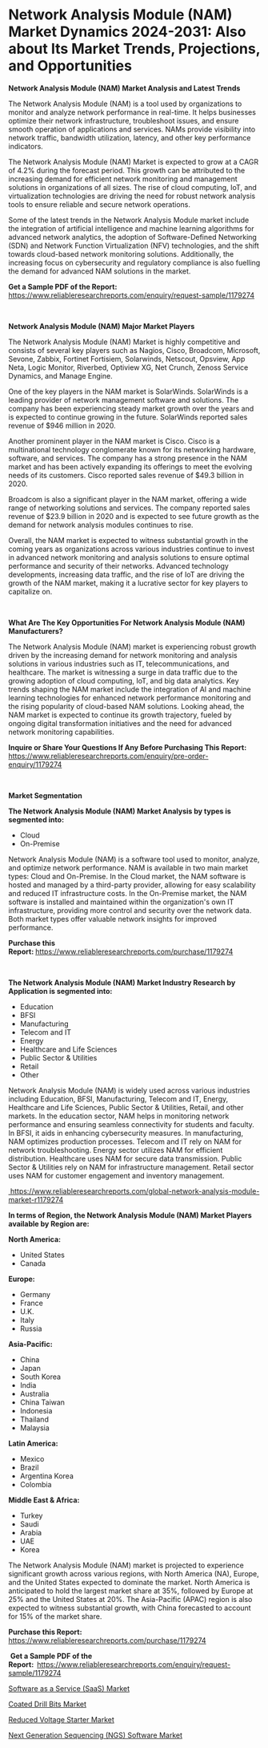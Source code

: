 <p><h1>Network Analysis Module (NAM) Market Dynamics 2024-2031: Also about Its Market Trends, Projections, and Opportunities</h1></p><p><strong>Network Analysis Module (NAM) Market Analysis and Latest Trends</strong></p>
<p><p>The Network Analysis Module (NAM) is a tool used by organizations to monitor and analyze network performance in real-time. It helps businesses optimize their network infrastructure, troubleshoot issues, and ensure smooth operation of applications and services. NAMs provide visibility into network traffic, bandwidth utilization, latency, and other key performance indicators.</p><p>The Network Analysis Module (NAM) Market is expected to grow at a CAGR of 4.2% during the forecast period. This growth can be attributed to the increasing demand for efficient network monitoring and management solutions in organizations of all sizes. The rise of cloud computing, IoT, and virtualization technologies are driving the need for robust network analysis tools to ensure reliable and secure network operations.</p><p>Some of the latest trends in the Network Analysis Module market include the integration of artificial intelligence and machine learning algorithms for advanced network analytics, the adoption of Software-Defined Networking (SDN) and Network Function Virtualization (NFV) technologies, and the shift towards cloud-based network monitoring solutions. Additionally, the increasing focus on cybersecurity and regulatory compliance is also fuelling the demand for advanced NAM solutions in the market.</p></p>
<p><strong>Get a Sample PDF of the Report:&nbsp;</strong> <a href="https://www.reliableresearchreports.com/enquiry/request-sample/1179274">https://www.reliableresearchreports.com/enquiry/request-sample/1179274</a></p>
<p>&nbsp;</p>
<p><strong>Network Analysis Module (NAM) Major Market Players</strong></p>
<p><p>The Network Analysis Module (NAM) Market is highly competitive and consists of several key players such as Nagios, Cisco, Broadcom, Microsoft, Sevone, Zabbix, Fortinet Fortisiem, Solarwinds, Netscout, Opsview, App Neta, Logic Monitor, Riverbed, Optiview XG, Net Crunch, Zenoss Service Dynamics, and Manage Engine.</p><p>One of the key players in the NAM market is SolarWinds. SolarWinds is a leading provider of network management software and solutions. The company has been experiencing steady market growth over the years and is expected to continue growing in the future. SolarWinds reported sales revenue of $946 million in 2020.</p><p>Another prominent player in the NAM market is Cisco. Cisco is a multinational technology conglomerate known for its networking hardware, software, and services. The company has a strong presence in the NAM market and has been actively expanding its offerings to meet the evolving needs of its customers. Cisco reported sales revenue of $49.3 billion in 2020.</p><p>Broadcom is also a significant player in the NAM market, offering a wide range of networking solutions and services. The company reported sales revenue of $23.9 billion in 2020 and is expected to see future growth as the demand for network analysis modules continues to rise.</p><p>Overall, the NAM market is expected to witness substantial growth in the coming years as organizations across various industries continue to invest in advanced network monitoring and analysis solutions to ensure optimal performance and security of their networks. Advanced technology developments, increasing data traffic, and the rise of IoT are driving the growth of the NAM market, making it a lucrative sector for key players to capitalize on.</p></p>
<p>&nbsp;</p>
<p><strong>What Are The Key Opportunities For Network Analysis Module (NAM) Manufacturers?</strong></p>
<p><p>The Network Analysis Module (NAM) market is experiencing robust growth driven by the increasing demand for network monitoring and analysis solutions in various industries such as IT, telecommunications, and healthcare. The market is witnessing a surge in data traffic due to the growing adoption of cloud computing, IoT, and big data analytics. Key trends shaping the NAM market include the integration of AI and machine learning technologies for enhanced network performance monitoring and the rising popularity of cloud-based NAM solutions. Looking ahead, the NAM market is expected to continue its growth trajectory, fueled by ongoing digital transformation initiatives and the need for advanced network monitoring capabilities.</p></p>
<p><strong>Inquire or Share Your Questions If Any Before Purchasing This Report:</strong> <a href="https://www.reliableresearchreports.com/enquiry/pre-order-enquiry/1179274">https://www.reliableresearchreports.com/enquiry/pre-order-enquiry/1179274</a></p>
<p>&nbsp;</p>
<p><strong>Market Segmentation</strong></p>
<p><strong>The Network Analysis Module (NAM) Market Analysis by types is segmented into:</strong></p>
<p><ul><li>Cloud</li><li>On-Premise</li></ul></p>
<p><p>Network Analysis Module (NAM) is a software tool used to monitor, analyze, and optimize network performance. NAM is available in two main market types: Cloud and On-Premise. In the Cloud market, the NAM software is hosted and managed by a third-party provider, allowing for easy scalability and reduced IT infrastructure costs. In the On-Premise market, the NAM software is installed and maintained within the organization's own IT infrastructure, providing more control and security over the network data. Both market types offer valuable network insights for improved performance.</p></p>
<p><strong>Purchase this Report:&nbsp;</strong><a href="https://www.reliableresearchreports.com/purchase/1179274">https://www.reliableresearchreports.com/purchase/1179274</a></p>
<p>&nbsp;</p>
<p><strong>The Network Analysis Module (NAM) Market Industry Research by Application is segmented into:</strong></p>
<p><ul><li>Education</li><li>BFSI</li><li>Manufacturing</li><li>Telecom and IT</li><li>Energy</li><li>Healthcare and Life Sciences</li><li>Public Sector & Utilities</li><li>Retail</li><li>Other</li></ul></p>
<p><p>Network Analysis Module (NAM) is widely used across various industries including Education, BFSI, Manufacturing, Telecom and IT, Energy, Healthcare and Life Sciences, Public Sector & Utilities, Retail, and other markets. In the education sector, NAM helps in monitoring network performance and ensuring seamless connectivity for students and faculty. In BFSI, it aids in enhancing cybersecurity measures. In manufacturing, NAM optimizes production processes. Telecom and IT rely on NAM for network troubleshooting. Energy sector utilizes NAM for efficient distribution. Healthcare uses NAM for secure data transmission. Public Sector & Utilities rely on NAM for infrastructure management. Retail sector uses NAM for customer engagement and inventory management.</p></p>
<p><a href="https://www.reliableresearchreports.com/global-network-analysis-module-market-r1179274">&nbsp;https://www.reliableresearchreports.com/global-network-analysis-module-market-r1179274</a></p>
<p><strong>In terms of Region, the Network Analysis Module (NAM) Market Players available by Region are:</strong></p>
<p>
    <p> <strong> North America: </strong>
        <ul>
            <li>United States</li>
            <li>Canada</li>
        </ul>
        </p> 
    <p> <strong> Europe: </strong>
        <ul>
            <li>Germany</li>
            <li>France</li>
            <li>U.K.</li>
            <li>Italy</li>
            <li>Russia</li>
        </ul>
        </p> 
    <p> <strong> Asia-Pacific: </strong>
        <ul>
            <li>China</li>
            <li>Japan</li>
            <li>South Korea</li>
            <li>India</li>
            <li>Australia</li>
            <li>China Taiwan</li>
            <li>Indonesia</li>
            <li>Thailand</li>
            <li>Malaysia</li>
        </ul>
        </p> 
    <p> <strong> Latin America: </strong>
        <ul>
            <li>Mexico</li>
            <li>Brazil</li>
            <li>Argentina Korea</li>
            <li>Colombia</li>
        </ul>
        </p> 
    <p> <strong> Middle East & Africa: </strong>
        <ul>
            <li>Turkey</li>
            <li>Saudi</li>
            <li>Arabia</li>
            <li>UAE</li>
            <li>Korea</li>
        </ul>
    </p>
    </p>
<p><p>The Network Analysis Module (NAM) market is projected to experience significant growth across various regions, with North America (NA), Europe, and the United States expected to dominate the market. North America is anticipated to hold the largest market share at 35%, followed by Europe at 25% and the United States at 20%. The Asia-Pacific (APAC) region is also expected to witness substantial growth, with China forecasted to account for 15% of the market share.</p></p>
<p><strong>Purchase this Report: </strong><a href="https://www.reliableresearchreports.com/purchase/1179274">https://www.reliableresearchreports.com/purchase/1179274</a></p>
<p>&nbsp;<strong>Get a Sample PDF of the Report:&nbsp;&nbsp;</strong><a href="https://www.reliableresearchreports.com/enquiry/request-sample/1179274">https://www.reliableresearchreports.com/enquiry/request-sample/1179274</a></p>
<p><strong></strong></p>
<p><p><a href="https://github.com/gamblestampleyjenny50m5sl6/Market-Research-Report-List-2/blob/main/software-as-a-service-saas-market.md">Software as a Service (SaaS) Market</a></p><p><a href="https://www.linkedin.com/pulse/coated-drill-bits-market-insights-cagr-trends-growth-strategies-0reze?trackingId=%2BaRPX5P2wCme7pDGtlPHRQ%3D%3D">Coated Drill Bits Market</a></p><p><a href="https://www.linkedin.com/pulse/reduced-voltage-starter-market-furnishes-information-share-uhbhe?trackingId=cpKx%2FvFOSvCrlINeUEQaXg%3D%3D">Reduced Voltage Starter Market</a></p><p><a href="https://github.com/nicholepatriciadoylenwnrjr0/Market-Research-Report-List-2/blob/main/next-generation-sequencing-ngs-software-market.md">Next Generation Sequencing (NGS) Software Market</a></p></p>